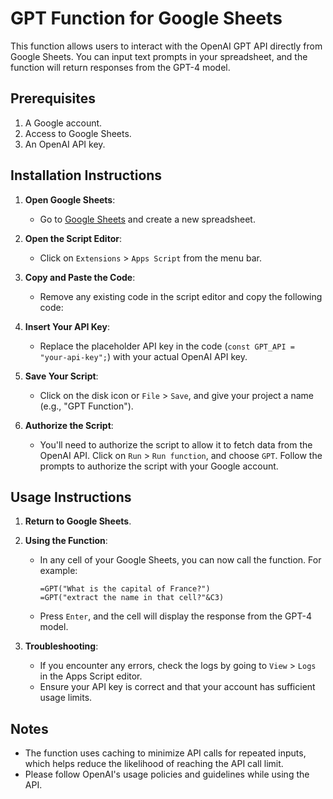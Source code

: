 
# GPT Function for Google Sheets

This function allows users to interact with the OpenAI GPT API directly from Google Sheets. You can input text prompts in your spreadsheet, and the function will return responses from the GPT-4 model.

## Prerequisites

1. A Google account.
2. Access to Google Sheets.
3. An OpenAI API key.

## Installation Instructions

1. **Open Google Sheets**:
   - Go to [Google Sheets](https://sheets.google.com) and create a new spreadsheet.

2. **Open the Script Editor**:
   - Click on `Extensions` > `Apps Script` from the menu bar.
   
3. **Copy and Paste the Code**:
   - Remove any existing code in the script editor and copy the following code:

4. **Insert Your API Key**:
   - Replace the placeholder API key in the code (`const GPT_API = "your-api-key";`) with your actual OpenAI API key.

5. **Save Your Script**:
   - Click on the disk icon or `File` > `Save`, and give your project a name (e.g., "GPT Function").

6. **Authorize the Script**:
   - You'll need to authorize the script to allow it to fetch data from the OpenAI API. Click on `Run` > `Run function`, and choose `GPT`. Follow the prompts to authorize the script with your Google account.

## Usage Instructions

1. **Return to Google Sheets**.
2. **Using the Function**:
   - In any cell of your Google Sheets, you can now call the function. For example:
     ```
     =GPT("What is the capital of France?")
     =GPT("extract the name in that cell?"&C3)
     ```
   - Press `Enter`, and the cell will display the response from the GPT-4 model.

3. **Troubleshooting**:
   - If you encounter any errors, check the logs by going to `View` > `Logs` in the Apps Script editor.
   - Ensure your API key is correct and that your account has sufficient usage limits.

## Notes

- The function uses caching to minimize API calls for repeated inputs, which helps reduce the likelihood of reaching the API call limit.
- Please follow OpenAI's usage policies and guidelines while using the API.
